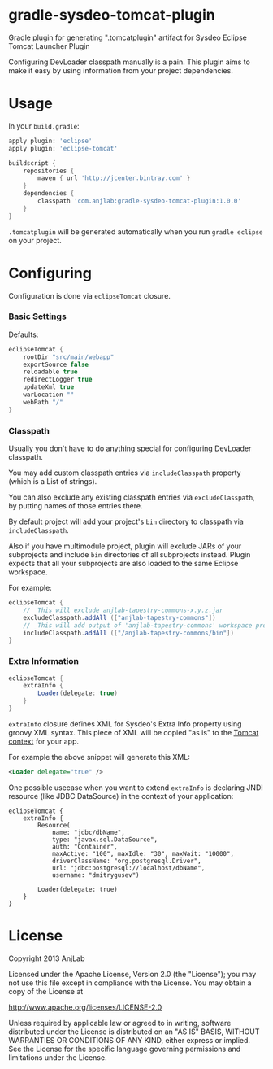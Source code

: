gradle-sysdeo-tomcat-plugin
===========================

Gradle plugin for generating ".tomcatplugin" artifact for Sysdeo Eclipse Tomcat Launcher Plugin

Configuring DevLoader classpath manually is a pain. This plugin aims to make it easy by using information from your project dependencies.

Usage
=====

In your `build.gradle`:

``` groovy
apply plugin: 'eclipse'
apply plugin: 'eclipse-tomcat'

buildscript {
    repositories {
        maven { url 'http://jcenter.bintray.com' }
    }
    dependencies {
        classpath 'com.anjlab:gradle-sysdeo-tomcat-plugin:1.0.0'
    }
}
```

`.tomcatplugin` will be generated automatically when you run `gradle eclipse` on your project.

Configuring
===========

Configuration is done via `eclipseTomcat` closure.

### Basic Settings

Defaults:

``` groovy
eclipseTomcat {
    rootDir "src/main/webapp"
    exportSource false
    reloadable true
    redirectLogger true
    updateXml true
    warLocation ""
    webPath "/"
}
```

### Classpath

Usually you don't have to do anything special for configuring DevLoader classpath.

You may add custom classpath entries via `includeClasspath` property (which is a List of strings).

You can also exclude any existing classpath entries via `excludeClasspath`, by putting names of those entries there.

By default project will add your project's `bin` directory to classpath via `includeClasspath`.

Also if you have multimodule project, plugin will exclude JARs of your subprojects and include `bin` directories of all subprojects instead. Plugin expects that all your subprojects are also loaded to the same Eclipse workspace.

For example:
``` groovy
eclipseTomcat {
    //  This will exclude anjlab-tapestry-commons-x.y.z.jar
    excludeClasspath.addAll (["anjlab-tapestry-commons"])
    //  This will add output of 'anjlab-tapestry-commons' workspace project to classpath
    includeClasspath.addAll (["/anjlab-tapestry-commons/bin"])
}
```

### Extra Information

``` groovy
eclipseTomcat {
    extraInfo {
        Loader(delegate: true)
    }
}
```

`extraInfo` closure defines XML for Sysdeo's Extra Info property using groovy XML syntax.
This piece of XML will be copied "as is" to the [Tomcat context](http://tomcat.apache.org/tomcat-7.0-doc/config/context.html) for your app.

For example the above snippet will generate this XML:
``` xml
<Loader delegate="true" />
```

One possible usecase when you want to extend `extraInfo` is declaring JNDI resource (like JDBC DataSource) in the context of your application:
```
eclipseTomcat {
    extraInfo {
        Resource(
            name: "jdbc/dbName",
            type: "javax.sql.DataSource",
            auth: "Container",
            maxActive: "100", maxIdle: "30", maxWait: "10000",
            driverClassName: "org.postgresql.Driver",
            url: "jdbc:postgresql://localhost/dbName",
            username: "dmitrygusev")
    
        Loader(delegate: true)
    }
}
```

License
=======

Copyright 2013 AnjLab

Licensed under the Apache License, Version 2.0 (the "License");
you may not use this file except in compliance with the License.
You may obtain a copy of the License at

   http://www.apache.org/licenses/LICENSE-2.0

Unless required by applicable law or agreed to in writing, software
distributed under the License is distributed on an "AS IS" BASIS,
WITHOUT WARRANTIES OR CONDITIONS OF ANY KIND, either express or implied.
See the License for the specific language governing permissions and
limitations under the License.
